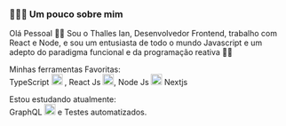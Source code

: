###  👨🏻‍💻 Um pouco sobre mim 

Olá Pessoal 👋🏻
Sou o Thalles Ian, Desenvolvedor Frontend, trabalho com React e Node, e sou um entusiasta de todo o mundo Javascript e um
adepto do paradigma funcional e da programação reativa 🏴‍☠️

Minhas ferramentas Favoritas:  
TypeScript <img src="https://i.ibb.co/PZ2XZgr/ts.png" width="20"/> , React Js <img src="https://i.ibb.co/4RHMmLQ/react.png" width="20"/>, Node Js <img src="https://i.ibb.co/vVxmyN2/node.png" width="20"/> Nextjs



Estou estudando atualmente:  
GraphQL <img src="https://i.ibb.co/2nrNSzf/graphql.png" width="20"/> e Testes automatizados.
